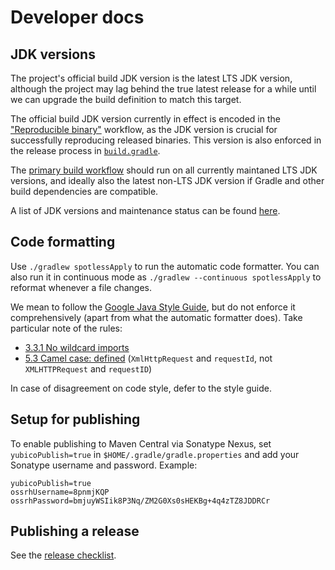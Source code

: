Developer docs
===


JDK versions
---

The project's official build JDK version is the latest LTS JDK version,
although the project may lag behind the true latest release for a while
until we can upgrade the build definition to match this target.

The official build JDK version currently in effect is encoded in the
["Reproducible binary"](https://github.com/Yubico/java-webauthn-server/blob/main/.github/workflows/release-verify-signatures.yml)
workflow,
as the JDK version is crucial for successfully reproducing released binaries.
This version is also enforced in the release process in
[`build.gradle`](https://github.com/Yubico/java-webauthn-server/blob/main/build.gradle).

The [primary build workflow](https://github.com/Yubico/java-webauthn-server/blob/main/.github/workflows/build.yml)
should run on all currently maintaned LTS JDK versions,
and ideally also the latest non-LTS JDK version if Gradle and other build dependencies are compatible.

A list of JDK versions and maintenance status can be found [here](https://en.wikipedia.org/wiki/Java_version_history).


Code formatting
---

Use `./gradlew spotlessApply` to run the automatic code formatter.
You can also run it in continuous mode as `./gradlew --continuous spotlessApply`
to reformat whenever a file changes.

We mean to follow the [Google Java Style Guide](https://google.github.io/styleguide/javaguide.html),
but do not enforce it comprehensively (apart from what the automatic formatter does).
Take particular note of the rules:

- [3.3.1 No wildcard imports](https://google.github.io/styleguide/javaguide.html#s3.3.1-wildcard-imports)
- [5.3 Camel case: defined](https://google.github.io/styleguide/javaguide.html#s5.3-camel-case)
  (`XmlHttpRequest` and `requestId`, not `XMLHTTPRequest` and `requestID`)

In case of disagreement on code style, defer to the style guide.


Setup for publishing
---

To enable publishing to Maven Central via Sonatype Nexus, set
`yubicoPublish=true` in `$HOME/.gradle/gradle.properties` and add your Sonatype
username and password. Example:

```properties
yubicoPublish=true
ossrhUsername=8pnmjKQP
ossrhPassword=bmjuyWSIik8P3Nq/ZM2G0Xs0sHEKBg+4q4zTZ8JDDRCr
```


Publishing a release
---

See the [release checklist](./releasing.md).
